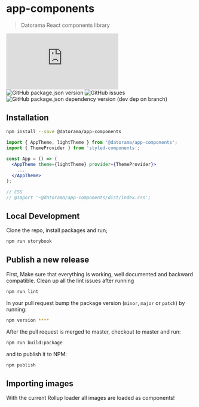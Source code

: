 # app-components

> Datorama React components library

![Size](https://img.badgesize.io/datorama/app-components/master/dist/index.js?compression=gzip&label=Size%20(gzip)&color=blue)
![GitHub package.json version](https://img.shields.io/github/package-json/v/datorama/app-components.svg)
![GitHub issues](https://img.shields.io/github/issues-raw/datorama/app-components.svg)
![GitHub package.json dependency version (dev dep on branch)](https://img.shields.io/github/package-json/dependency-version/datorama/app-components/dev/react.svg)

## Installation
```bash
npm install --save @datorama/app-components
```

```jsx
import { AppTheme, lightTheme } from '@datorama/app-components';
import { ThemeProvider } from 'styled-components';
    
const App = () => (
  <AppTheme theme={lightTheme} provider={ThemeProvider}>
    ...
  </AppTheme>
);

// CSS
// @import '~@datorama/app-components/dist/index.css';
```

## Local Development

Clone the repo, install packages and run;

```bash
npm run storybook
```

## Publish a new release

First, Make sure that everything is working, well documented and backward compatible.
Clean up all the lint issues after running

```bash
npm run lint
``` 

In your pull request bump the package version (`minor`, `major` or `patch`) by running:

```bash
npm version **** 
```

After the pull request is merged to master, checkout to master and run:

```bash
npm run build:package
```

and to publish it to NPM:

```bash
npm publish
```

## Importing images

With the current Rollup loader all images are loaded as components!
